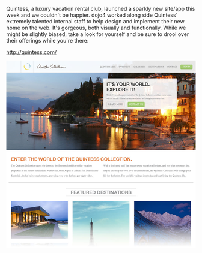 Quintess, a luxury vacation rental club, launched a sparkly new site/app this week and we couldn't be happier. dojo4 worked along side Quintess' extremely talented internal staff to help design and implement their new home on the web. It's gorgeous, both visually and functionally. While we might be slightly biased, take a look for yourself and be sure to drool over their offerings while you're there:

http://quintess.com/

![](assets/b.jpeg)